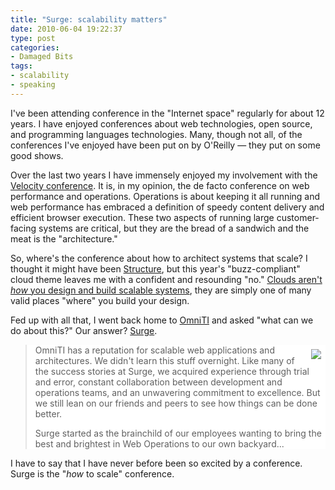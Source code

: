 ```yaml
---
title: "Surge: scalability matters"
date: 2010-06-04 19:22:37
type: post
categories:
- Damaged Bits
tags:
- scalability
- speaking
---
```


<p>I've been attending conference in the "Internet space" regularly for about 12 years.  I have enjoyed conferences about web technologies, open source, and programming languages technologies.  Many, though not all, of the conferences I've enjoyed have been put on by O'Reilly &#8212; they put on some good shows.</p>  <p>Over the last two years I have immensely enjoyed my involvement with the <a href="http://en.oreilly.com/velocity2010">Velocity conference</a>.  It is, in my opinion, the de facto conference on web performance and operations.  Operations is about keeping it all running and web performance has embraced a definition of speedy content delivery and efficient browser execution.  These two aspects of running large customer-facing systems are critical, but they are the bread of a sandwich and the meat is the "architecture."</p>  <p>So, where's the conference about how to architect systems that scale?  I thought it might have been <a href="http://events.gigaom.com/structure/10/">Structure</a>, but this year's "buzz-compliant" cloud theme leaves me with a confident and resounding "no."  <a href="http://omniti.com/seeds/the-cloud-is-great-stop-the-hype">Clouds aren't <em>how</em> you design and build scalable systems</a>, they are simply one of many valid places "where" you build your design.</p>  <p>Fed up with all that, I went back home to <a href="http://omniti.com">OmniTI</a> and asked "what can we do about this?"  Our answer? <a href="http://omniti.com/surge/2010">Surge</a>.</p>  <blockquote style="background:#fff"> <p><a href="http://omniti.com/surge/2010"><img style="float:right;margin:0.5em" src="http://s.omniti.net/surge/i/present/logo-main.png"/></a> OmniTI has a reputation for scalable web applications and architectures. We didn't learn this stuff overnight. Like many of the success stories at Surge, we acquired experience through trial and error, constant collaboration between development and operations teams, and an unwavering commitment to excellence. But we still lean on our friends and peers to see how things can be done better.</p>  <p>Surge started as the brainchild of our employees wanting to bring the best and brightest in Web Operations to our own backyard...</p> </blockquote>  <p>I have to say that I have never before been so excited by a conference. Surge is the "<em>how</em> to scale" conference.</p>
